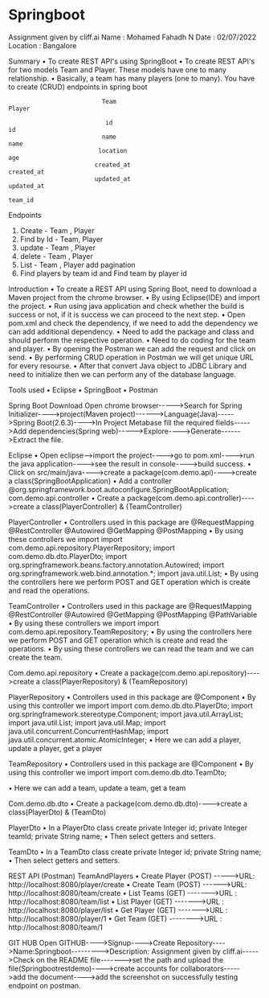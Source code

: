 # Springboot
Assignment given by cliff.ai
Name        :    Mohamed Fahadh N
Date        :    02/07/2022
Location    :    Bangalore



Summary
•	To create REST API's using SpringBoot
•	To create REST API's for two models Team and Player. These models have one to many relationship.
•	Basically, a team has many players (one to many). You have to create (CRUD) endpoints in spring boot


                              Team                                                            Player
                                       
                               id                                                              id
                              name                                                            name
                             location                                                          age
                            created_at                                                       created_at
                            updated_at                                                       updated_at
                                                                                              team_id


Endpoints
1.	Create - Team , Player
2.	Find by Id - Team, Player
3.	update - Team , Player
4.	delete - Team , Player
5.	List - Team , Player add pagination
6.	Find players by team id and Find team by player id


Introduction
•	 To create a REST API using Spring Boot, need to download a Maven project from the chrome browser.
•	By using Eclipse(IDE) and import the project.
•	Run using java application and check whether the build is success or not, if it is success we can proceed to the next step.
•	 Open pom.xml and check the dependency, if we need to add the dependency we can add additional dependency.
•	Need to add the package and class and should perform the respective operation.
•	Need to do coding for the team and player.
•	By opening the Postman we can add the request and click on send.
•	By performing CRUD operation in Postman we will get unique URL for every resourse.
•	After that convert Java object to JDBC Library and need to initialize then we can perform any of the database language.
 

Tools used
•	Eclipse
•	SpringBoot
•	Postman

Spring Boot Download
           Open chrome browser----->Search for Spring Initializer---->project(Maven project)------>Language(Java)----->Spring Boot(2.6.3)---->In Project Metabase fill the required fields----->Add dependencies(Spring web)----->Explore---->Generate------>Extract the file.

Eclipse
•	Open eclipse-->import the project---->go to pom.xml---->run the java application---->see the result in console---->build success.
•	Click on src/main/java---->create a package(com.demo.api)---->create a class(SpringBootApplication)
•	Add a controller
                      @org.springframework.boot.autoconfigure.SpringBootApplication; com.demo.api.controller
•	Create a package(com.demo.api.controller)---->create a class(PlayerController) & (TeamController)

PlayerController
•	Controllers used in this package are 
                            @RequestMapping
                            @RestController
                            @Autowired
                            @GetMapping
                            @PostMapping
•	By using these controllers we import
              import com.demo.api.repository.PlayerRepository;
              import com.demo.db.dto.PlayerDto;
              import org.springframework.beans.factory.annotation.Autowired;
              import org.springframework.web.bind.annotation.*;
              import java.util.List;
•	By using the controllers here we perform POST and GET operation which is create and read the operations.

TeamController
•	Controllers used in this package are
                             @RequestMapping
                             @RestController
                             @Autowired
                             @GetMapping
                             @PostMapping
                             @PathVariable
•	By using these controllers we import
            import com.demo.api.repository.TeamRepository;
•	By using the controllers here we perform POST and GET operation which is create and read the operations.
•	By using these controllers we can read the team and we can create the team.

Com.demo.api.repository
•	Create a package(com.demo.api.repository)---->create a class(PlayerRepository) & (TeamRepository)

PlayerRepository
•	Controllers used in this package are
                               @Component
•	By using this controller we import
                    import com.demo.db.dto.PlayerDto;
                    import org.springframework.stereotype.Component;
                    import java.util.ArrayList;
                    import java.util.List;
                    import java.util.Map;
                    import java.util.concurrent.ConcurrentHashMap;
                    import java.util.concurrent.atomic.AtomicInteger;
•	Here we can add a player, update a player, get a player

TeamRepository
•	Controllers used in this package are
                      @Component
•	By using this controller we import
                    import com.demo.db.dto.TeamDto;
                    
•	Here we can add a team, update a team, get a team

Com.demo.db.dto
•	Create a package(com.demo.db.dto)---->create a class(PlayerDto) & (TeamDto)

PlayerDto
•	In a PlayerDto class create
                      private Integer id;
                      private Integer teamId;
                      private String name;
•	Then select getters and setters.

TeamDto
•	In a TeamDto class create
                      private Integer id;
                      private String name;
•	Then select getters and setters.

REST API (Postman)
TeamAndPlayers
•	Create Player (POST) ----->URL: http://localhost:8080/player/create
•	Create Team (POST) ------>URL: http://localhost:8080/team/create
•	List Teams (GET) ------->URL : http://localhost:8080/team/list
•	List Player (GET) ------->URL : http://localhost:8080/player/list
•	Get Player (GET) ------->URL : http://localhost:8080/player/1
•	Get Team (GET) -------->URL : http://localhost:8080/team/1 

GIT HUB
         Open GITHUB---->Signup---->Create Repository---->Name:Springboot--------->Description: Assignment given by cliff.ai----->Check on the README file------->set the path and upload the file(Springbootrestdemo)---->create accounts for collaborators----->add the document---->add the screenshot on successfully testing endpoint on postman.
